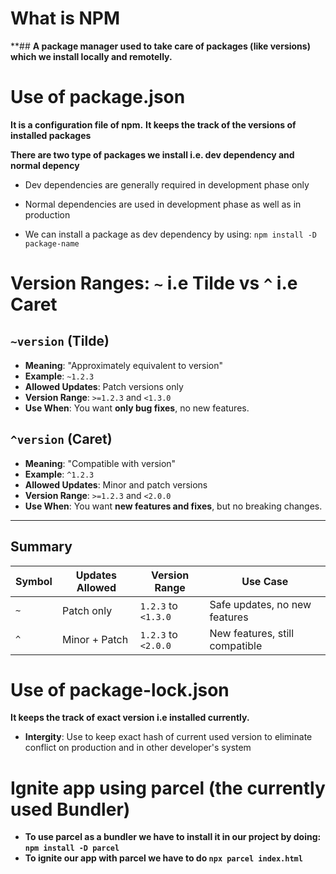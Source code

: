 # What is NPM
**## **A package manager used to take care of packages (like versions) which we install locally and remotelly.**

# Use of package.json
**It is a configuration file of npm.**
**It keeps the track of the versions of installed packages**

**There are two type of packages we install i.e. dev dependency and normal depency**

- Dev dependencies are generally required in development phase only
- Normal dependencies are used in development phase as well as in production

- We can install a package as dev dependency by using: `npm install -D package-name`


# Version Ranges: `~` i.e Tilde vs `^` i.e Caret

## `~version` (Tilde)

- **Meaning**: "Approximately equivalent to version"
- **Example**: `~1.2.3`
- **Allowed Updates**: Patch versions only
- **Version Range**: `>=1.2.3` and `<1.3.0`
- **Use When**: You want **only bug fixes**, no new features.

## `^version` (Caret)

- **Meaning**: "Compatible with version"
- **Example**: `^1.2.3`
- **Allowed Updates**: Minor and patch versions
- **Version Range**: `>=1.2.3` and `<2.0.0`
- **Use When**: You want **new features and fixes**, but no breaking changes.

---

## Summary

| Symbol | Updates Allowed     | Version Range     | Use Case                  |
|--------|---------------------|-------------------|----------------------------|
| `~`    | Patch only          | `1.2.3` to `<1.3.0` | Safe updates, no new features |
| `^`    | Minor + Patch       | `1.2.3` to `<2.0.0` | New features, still compatible |


# Use of package-lock.json
**It keeps the track of exact version i.e installed currently.**
- **Intergity**: Use to keep exact hash of current used version to eliminate conflict on production and in other developer's system 


# Ignite app using parcel (the currently used Bundler)
- **To use parcel as a bundler we have to install it in our project by doing: `npm install -D parcel`**
- **To ignite our app with parcel we have to do `npx parcel index.html`**